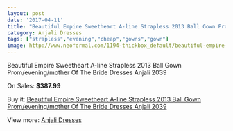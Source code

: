 ```yaml
---
layout: post
date: '2017-04-11'
title: "Beautiful Empire Sweetheart A-line Strapless 2013 Ball Gown Prom/evening/mother Of The Bride Dresses Anjali 2039"
category: Anjali Dresses
tags: ["strapless","evening","cheap","gowns","gown"]
image: http://www.neoformal.com/1194-thickbox_default/beautiful-empire-sweetheart-a-line-strapless-2013-ball-gown-prom-evening-mother-of-the-bride-dresses-anjali-2039.jpg
---
```

Beautiful Empire Sweetheart A-line Strapless 2013 Ball Gown Prom/evening/mother Of The Bride Dresses Anjali 2039

On Sales: **$387.99**
<a href="https://www.neoformal.com/en/anjali-dresses/434-beautiful-empire-sweetheart-a-line-strapless-2013-ball-gown-prom-evening-mother-of-the-bride-dresses-anjali-2039.html"><amp-img layout="responsive" width="600" height="600" src="//www.neoformal.com/1194-thickbox_default/beautiful-empire-sweetheart-a-line-strapless-2013-ball-gown-prom-evening-mother-of-the-bride-dresses-anjali-2039.jpg" alt="Beautiful Empire Sweetheart A-line Strapless 2013 Ball Gown Prom/evening/mother Of The Bride Dresses Anjali 2039 0" /></a>
<a href="https://www.neoformal.com/en/anjali-dresses/434-beautiful-empire-sweetheart-a-line-strapless-2013-ball-gown-prom-evening-mother-of-the-bride-dresses-anjali-2039.html"><amp-img layout="responsive" width="600" height="600" src="//www.neoformal.com/1195-thickbox_default/beautiful-empire-sweetheart-a-line-strapless-2013-ball-gown-prom-evening-mother-of-the-bride-dresses-anjali-2039.jpg" alt="Beautiful Empire Sweetheart A-line Strapless 2013 Ball Gown Prom/evening/mother Of The Bride Dresses Anjali 2039 1" /></a>

Buy it: [Beautiful Empire Sweetheart A-line Strapless 2013 Ball Gown Prom/evening/mother Of The Bride Dresses Anjali 2039](https://www.neoformal.com/en/anjali-dresses/434-beautiful-empire-sweetheart-a-line-strapless-2013-ball-gown-prom-evening-mother-of-the-bride-dresses-anjali-2039.html "Beautiful Empire Sweetheart A-line Strapless 2013 Ball Gown Prom/evening/mother Of The Bride Dresses Anjali 2039")

View more: [Anjali Dresses](https://www.neoformal.com/en/4-anjali-dresses "Anjali Dresses")